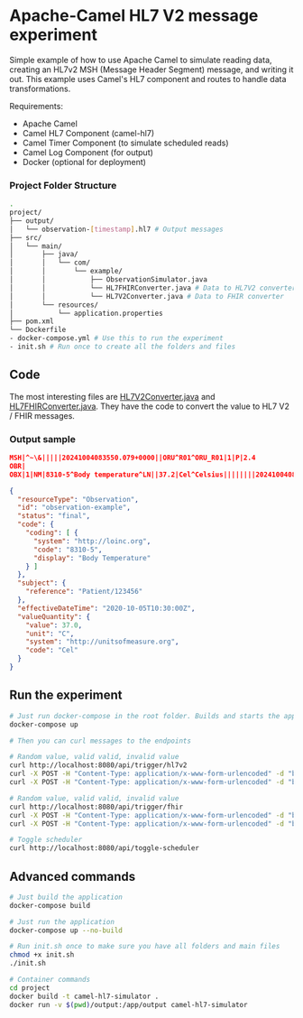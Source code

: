 # Apache-Camel HL7 V2 message experiment

Simple example of how to use Apache Camel to simulate reading data, creating an HL7v2 MSH (Message Header Segment) message, and writing it out. This example uses Camel's HL7 component and routes to handle data transformations.

Requirements:
- Apache Camel
- Camel HL7 Component (camel-hl7)
- Camel Timer Component (to simulate scheduled reads)
- Camel Log Component (for output)
- Docker (optional for deployment)

### Project Folder Structure

```bash
.
project/
├── output/
│   └── observation-[timestamp].hl7 # Output messages
├── src/
│   └── main/
│       ├── java/
│       │   └── com/
│       │       └── example/
│       │           ├── ObservationSimulator.java 
│       │           └── HL7FHIRConverter.java # Data to HL7V2 converter
│       │           └── HL7V2Converter.java # Data to FHIR converter
│       └── resources/
│           └── application.properties
├── pom.xml
└── Dockerfile
- docker-compose.yml # Use this to run the experiment
- init.sh # Run once to create all the folders and files
```

## Code

The most interesting files are [HL7V2Converter.java](src/main/java/com/example/HL7V2Converter.java) and [HL7FHIRConverter.java](src/main/java/com/example/HL7FHIRConverter.java). They have the code to convert the value to HL7 V2 / FHIR messages.

### Output sample

```json
MSH|^~\&|||||20241004083550.079+0000||ORU^R01^ORU_R01|1|P|2.4
OBR|
OBX|1|NM|8310-5^Body temperature^LN||37.2|Cel^Celsius||||||||20241004083550
```

```json
{
  "resourceType": "Observation",
  "id": "observation-example",
  "status": "final",
  "code": {
    "coding": [ {
      "system": "http://loinc.org",
      "code": "8310-5",
      "display": "Body Temperature"
    } ]
  },
  "subject": {
    "reference": "Patient/123456"
  },
  "effectiveDateTime": "2020-10-05T10:30:00Z",
  "valueQuantity": {
    "value": 37.0,
    "unit": "C",
    "system": "http://unitsofmeasure.org",
    "code": "Cel"
  }
}
```

## Run the experiment

```bash
# Just run docker-compose in the root folder. Builds and starts the application
docker-compose up

# Then you can curl messages to the endpoints

# Random value, valid valid, invalid value
curl http://localhost:8080/api/trigger/hl7v2
curl -X POST -H "Content-Type: application/x-www-form-urlencoded" -d "bodyTemp=37.5" http://localhost:8080/api/trigger/hl7v2
curl -X POST -H "Content-Type: application/x-www-form-urlencoded" -d "bodyTemp=43.0" http://localhost:8080/api/trigger/hl7v2

# Random value, valid valid, invalid value
curl http://localhost:8080/api/trigger/fhir
curl -X POST -H "Content-Type: application/x-www-form-urlencoded" -d "bodyTemp=37.5" http://localhost:8080/api/trigger/fhir
curl -X POST -H "Content-Type: application/x-www-form-urlencoded" -d "bodyTemp=43.0" http://localhost:8080/api/trigger/fhir

# Toggle scheduler
curl http://localhost:8080/api/toggle-scheduler
```

## Advanced commands

```bash
# Just build the application
docker-compose build

# Just run the application
docker-compose up --no-build
```

```bash
# Run init.sh once to make sure you have all folders and main files
chmod +x init.sh
./init.sh
```

```bash
# Container commands
cd project
docker build -t camel-hl7-simulator .
docker run -v $(pwd)/output:/app/output camel-hl7-simulator
```

